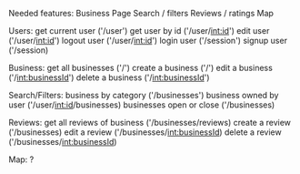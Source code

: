Needed features:
Business Page
Search / filters
Reviews / ratings
Map

Users:
get current user ('/user')
get user by id ('/user/<int:id>')
edit user ('/user/<int:id>')
logout user ('/user/<int:id>')
login user ('/session')
signup user ('/session)




Business:
get all businesses ('/')
create a business ('/')
edit a business ('/<int:businessId>')
delete a business ('/<int:businessId>')





Search/Filters:
business by category ('/businesses')
business owned by user ('/user/<int:id>/businesses)
businesses open or close ('/businesses)






Reviews:
get all reviews of business ('/businesses/reviews)
create a review ('/businesses)
edit a review ('/businesses/<int:businessId>)
delete a review ('/businesses/<int:businessId>)





Map:
?



